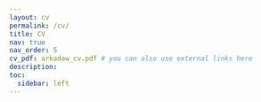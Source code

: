 ```yaml
---
layout: cv
permalink: /cv/
title: CV
nav: true
nav_order: 5
cv_pdf: arkadaw_cv.pdf # you can also use external links here
description:
toc:
  sidebar: left
---
```

